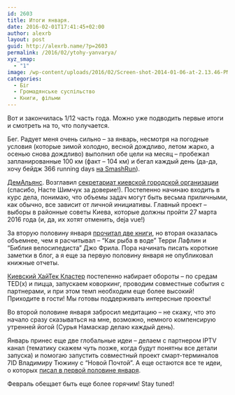 ```yaml
---
id: 2603
title: Итоги января.
date: 2016-02-01T17:41:45+02:00
author: alexrb
layout: post
guid: http://alexrb.name/?p=2603
permalink: /2016/02/ytohy-yanvarya/
xyz_smap:
  - "1"
image: /wp-content/uploads/2016/02/Screen-shot-2014-01-06-at-2.13.46-PM.png
categories:
  - Біг
  - Громадянське суспільство
  - Книги, фільми
---
```

Вот и закончилась 1/12 часть года. Можно уже подводить первые итоги и смотреть на то, что получается.

Бег. Радует меня очень сильно &#8211; за январь, несмотря на погодные условия (которые зимой холодно, весной дождливо, летом жарко, а осенью снова дождливо) выполнил обе цели на месяц &#8211; пробежал запланированные 100 км (факт &#8211; 104 км) и бегал каждый день (да-да, хочу бейдж 366 running days [на SmashRun](http://smashrun.com/alex.riabtsev/overview)).

[ДемАльянс](http://dem-alliance.org). Возглавил [секретариат киевской городской организации](https://www.facebook.com/da.kyiv/?fref=ts) (спасибо, Насте Шимчук за доверие!). Постепенно начинаю входить в курс дела, понимаю, что объемы задач могут быть весьма приличными, как обычно, все зависит от личной инициативы. Главный проект &#8211; выборы в районные советы Киева, которые должны пройти 27 марта 2016 года (и, да, их хотят отменить, deja vue!)

За вторую половину января [прочитал две книги](https://bookmate.com/alexriabtsev/recent), но вторая оказалась объемнее, чем я расчитывал &#8211; &#8220;Как рыба в воде&#8221; Терри Лафлин и &#8220;Библия велосипедиста&#8221; Джо Фрила. Пора начинать писать короткие заметки в блог, а я еще за первую половину января не опубликовал книжные отчеты.

[Киевский ХайТек Кластер](https://www.facebook.com/kyivitcluster/) постепенно набирает обороты &#8211; по средам TED(x) и пицца, запускаем коворкинг, проводим совместные события с партнерами, и при этом темп необходим еще более высокий! Приходите в гости! Мы готовы поддерживать интересные проекты!

Во второй половине января забросил медитацию &#8211; не скажу, что это начало сразу сказываться на мне, возможно, немного компенсирую утренней йогой (Сурья Намаскар делаю каждый день).

Январь принес еще две глобальные идеи &#8211; делаем с партнером IPTV канал (тематику скажем чуть позже, когда будут понятны все детали запуска) и помогаю запустить совместный проект смарт-терминалов 7ID Владимиру Тюжину с &#8220;Новой Почтой&#8221;. А еще остаются все те идеи, о которых [писал в первой половине января](http://alexrb.name/2016/01/2-nedely-novoho-hoda-rezultatyi/).

Февраль обещает быть еще более горячим! Stay tuned!